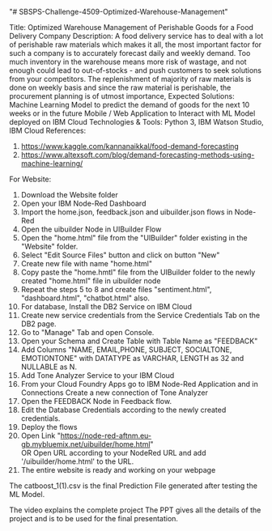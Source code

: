 "# SBSPS-Challenge-4509-Optimized-Warehouse-Management"
 
Title: Optimized Warehouse Management of Perishable Goods for a Food Delivery Company
Description: A food delivery service has to deal with a lot of perishable raw materials which makes it all, the most important factor for such a company is to accurately forecast daily and weekly demand. Too much inventory in the warehouse means more risk of wastage, and not enough could lead to out-of-stocks - and push customers to seek solutions from your competitors. The replenishment of majority of raw materials is done on weekly basis and since the raw material is perishable, the procurement planning is of utmost importance,
Expected Solutions: Machine Learning Model to predict the demand of goods for the next 10 weeks or in the future Mobile / Web Application to Interact with ML Model deployed on IBM Cloud
Technologies & Tools: Python 3, IBM Watson Studio, IBM Cloud 
References: 
1. https://www.kaggle.com/kannanaikkal/food-demand-forecasting
2. https://www.altexsoft.com/blog/demand-forecasting-methods-using-machine-learning/

For Website:
1. Download the Website folder
2. Open your IBM Node-Red Dashboard
3. Import the home.json, feedback.json and uibuilder.json flows in Node-Red
4. Open the uibuilder Node in UIBuilder Flow
5. Open the "home.html" file from the "UIBuilder" folder existing in the "Website" folder.
6. Select "Edit Source Files" button and click on button "New"
7. Create new file with name "home.html"
8. Copy paste the "home.hmtl" file from the UIBuilder folder to the newly created "home.html" file in uibuilder node
9. Repeat the steps 5 to 8 and create files "sentiment.html", "dashboard.html", "chatbot.html" also.
10. For database, Install the DB2 Service on IBM Cloud
11. Create new service credentials from the Service Credentials Tab on the DB2 page.
12. Go to "Manage" Tab and open Console.
13. Open your Schema and Create Table with Table Name as "FEEDBACK"
14. Add Columns "NAME, EMAIL,PHONE, SUBJECT, SOCIALTONE, EMOTIONTONE" with DATATYPE as VARCHAR, LENGTH as 32 and NULLABLE as N.
15. Add Tone Analyzer Service to your IBM Cloud
16. From your Cloud Foundry Apps go to IBM Node-Red Application and in Connections Create a new connection of Tone Analyzer
16. Open the FEEDBACK Node in Feedback flow.
17. Edit the Database Credentials according to the newly created credentials.
18. Deploy the flows
19. Open Link "https://node-red-aftnm.eu-gb.mybluemix.net/uibuilder/home.html"  
								OR 
	Open URL according to your NodeRed URL and add '/uibuilder/home.html' to the URL.
20. The entire website is ready and working on your webpage

The catboost_1(1).csv is the final Prediction File generated after testing the ML Model.

The video explains the complete project
The PPT gives all the details of the project and is to be used for the final presentation.